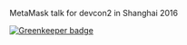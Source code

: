 MetaMask talk for devcon2 in Shanghai 2016

[![Greenkeeper badge](https://badges.greenkeeper.io/kumavis/talk-ipfs-seattle.svg)](https://greenkeeper.io/)